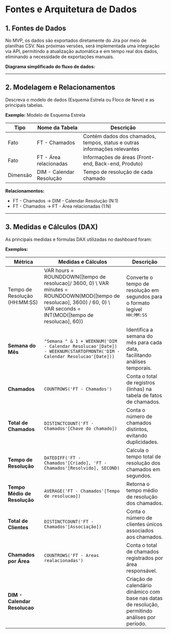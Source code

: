 # Fontes e Arquitetura de Dados

## 1. Fontes de Dados

No MVP, os dados são exportados diretamente do Jira por meio de planilhas CSV. Nas próximas versões, será implementada uma integração via API, permitindo a atualização automática e em tempo real dos dados, eliminando a necessidade de exportações manuais. 

**Diagrama simplificado do fluxo de dados:**  

---

## 2. Modelagem e Relacionamentos

Descreva o modelo de dados (Esquema Estrela ou Floco de Neve) e as principais tabelas.  

**Exemplo:** Modelo de Esquema Estrela  

| Tipo      | Nome da Tabela       | Descrição                                      |
|-----------|-------------------|-----------------------------------------------|
| Fato      | FT - Chamados           | Contém dados dos chamados, tempos, status e outras informações relevantes   |
| Fato      | FT - Área relacionadas  | Informações de áreas (Front-end, Back-end, Produto)               |
| Dimensão  | DIM - Calendar Resolução             | Tempo de resolução de cada chamado     |


**Relacionamentos:**  
- FT - Chamados → DIM - Calendar Resolução (N:1)  
- FT - Chamados → FT - Área relacionadas (1:N)  

---

## 3. Medidas e Cálculos (DAX)

As principais medidas e fórmulas DAX utilizadas no dashboard foram: 

**Exemplos:**  

| Métrica           | Medidas e Cálculos | Descrição  |                                    
|-------------------|----------------------------------------------------------|----------------------------------------------------------|
| Tempo de Resolução (HH:MM:SS)     | VAR hours = ROUNDDOWN([tempo de resolucao]/ 3600, 0) \ VAR minutes = ROUNDDOWN(MOD([tempo de resolucao], 3600) / 60, 0) \ VAR seconds = INT(MOD([tempo de resolucao], 60))|Converte o tempo de resolução em segundos para o formato legível `HH:MM:SS`  |
| **Semana do Mês**              | `"Semana " & 1 + WEEKNUM('DIM - Calendar Resolucao'[Date]) - WEEKNUM(STARTOFMONTH('DIM - Calendar Resolucao'[Date]))` | Identifica a semana do mês para cada data, facilitando análises temporais. |
| **Chamados**                   | `COUNTROWS('FT - Chamados')` | Conta o total de registros (linhas) na tabela de fatos de chamados. |
| **Total de Chamados**          | `DISTINCTCOUNT('FT - Chamados'[Chave do chamado])` | Conta o número de chamados distintos, evitando duplicidades. |
| **Tempo de Resolução**        | `DATEDIFF('FT - Chamados'[Criado], 'FT - Chamados'[Resolvido], SECOND)` | Calcula o tempo total de resolução dos chamados em segundos. |
| **Tempo Médio de Resolução**  | `AVERAGE('FT - Chamados'[Tempo de resolucao])` | Retorna o tempo médio de resolução dos chamados. |
| **Total de Clientes**         | `DISTINCTCOUNT('FT - Chamados'[Associação])` | Conta o número de clientes únicos associados aos chamados. |
| **Chamados por Área**         | `COUNTROWS('FT - Areas realacionadas')` | Conta o total de chamados registrados por área responsável. |
| **DIM - Calendar Resolucao**  | | Criação de calendário dinâmico com base nas datas de resolução, permitindo análises por período. | 


